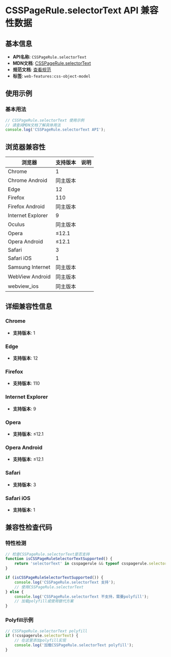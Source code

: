 # CSSPageRule.selectorText API 兼容性数据

## 基本信息

- **API名称**: `CSSPageRule.selectorText`
- **MDN文档**: [CSSPageRule.selectorText](https://developer.mozilla.org/docs/Web/API/CSSPageRule/selectorText)
- **规范文档**: [查看规范](https://drafts.csswg.org/cssom/#dom-csspagerule-selectortext)
- **标签**: `web-features:css-object-model`

## 使用示例

### 基本用法

```javascript
// CSSPageRule.selectorText 使用示例
// 请查阅MDN文档了解具体用法
console.log('CSSPageRule.selectorText API');
```

## 浏览器兼容性

| 浏览器 | 支持版本 | 说明 |
|--------|----------|------|
| Chrome | 1 |  |
| Chrome Android | 同主版本 |  |
| Edge | 12 |  |
| Firefox | 110 |  |
| Firefox Android | 同主版本 |  |
| Internet Explorer | 9 |  |
| Oculus | 同主版本 |  |
| Opera | ≤12.1 |  |
| Opera Android | ≤12.1 |  |
| Safari | 3 |  |
| Safari iOS | 1 |  |
| Samsung Internet | 同主版本 |  |
| WebView Android | 同主版本 |  |
| webview_ios | 同主版本 |  |

## 详细兼容性信息

### Chrome

- **支持版本**: 1

### Edge

- **支持版本**: 12

### Firefox

- **支持版本**: 110

### Internet Explorer

- **支持版本**: 9

### Opera

- **支持版本**: ≤12.1

### Opera Android

- **支持版本**: ≤12.1

### Safari

- **支持版本**: 3

### Safari iOS

- **支持版本**: 1

## 兼容性检查代码

### 特性检测

```javascript
// 检查CSSPageRule.selectorText是否支持
function isCSSPageRuleSelectorTextSupported() {
    return 'selectorText' in csspagerule && typeof csspagerule.selectorText === 'function';
}

if (isCSSPageRuleSelectorTextSupported()) {
    console.log('CSSPageRule.selectorText 支持');
    // 使用CSSPageRule.selectorText
} else {
    console.log('CSSPageRule.selectorText 不支持，需要polyfill');
    // 加载polyfill或使用替代方案
}
```

### Polyfill示例

```javascript
// CSSPageRule.selectorText polyfill
if (!csspagerule.selectorText) {
    // 在这里添加polyfill实现
    console.log('加载CSSPageRule.selectorText polyfill');
}
```

